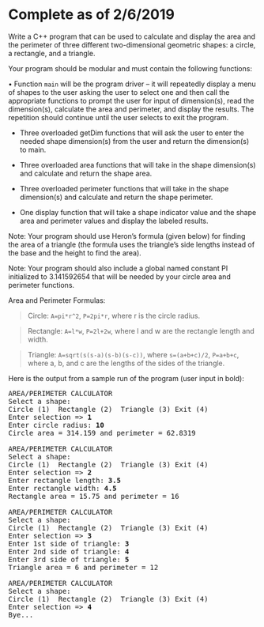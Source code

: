 Complete as of 2/6/2019
===
Write a C++ program that can be used to calculate and display the area and the perimeter of three different two-dimensional geometric shapes: a circle, a rectangle, and a triangle.


Your program should be modular and must contain the following functions:

•	Function `main` will be the program driver – it will repeatedly display a menu of shapes to the user asking the user to select one and then call the appropriate functions to prompt the user for input of dimension(s), read the dimension(s), calculate the area and perimeter, and display the results. The repetition should continue until the user selects to exit the program.

- Three overloaded getDim functions that will ask the user to enter the needed shape dimension(s) from the user and return the dimension(s) to main.

- Three overloaded area functions that will take in the shape dimension(s) and calculate and return the shape area.

- Three overloaded perimeter functions that will take in the shape dimension(s) and calculate and return the shape perimeter.

- One display function that will take a shape indicator value and the shape area and perimeter values and display the labeled results.


Note: Your program should use Heron’s formula (given below) for finding the area of a triangle (the formula uses the triangle’s side lengths instead of the base and the height to find the area).

Note: Your program should also include a global named constant PI initialized to 3.141592654 that will be needed by your circle area and perimeter functions.

Area and Perimeter Formulas:

>Circle: `A=pi*r^2`, `P=2pi*r`, where r is the circle radius.

> Rectangle: `A=l*w`, `P=2l+2w`, where l and w are the rectangle length and width.

>Triangle: `A=sqrt(s(s-a)(s-b)(s-c))`, where `s=(a+b+c)/2`, `P=a+b+c`, where a, b, and c are the lengths of the sides of the triangle.

Here is the output from a sample run of the program (user input in bold):

<pre>AREA/PERIMETER CALCULATOR
Select a shape:
Circle (1)  Rectangle (2)  Triangle (3) Exit (4)
Enter selection => <b>1</b>
Enter circle radius: <b>10</b>
Circle area = 314.159 and perimeter = 62.8319

AREA/PERIMETER CALCULATOR
Select a shape:
Circle (1)  Rectangle (2)  Triangle (3) Exit (4)
Enter selection => <b>2</b>
Enter rectangle length: <b>3.5</b>
Enter rectangle width: <b>4.5</b>
Rectangle area = 15.75 and perimeter = 16

AREA/PERIMETER CALCULATOR
Select a shape:
Circle (1)  Rectangle (2)  Triangle (3) Exit (4)
Enter selection => <b>3</b>
Enter 1st side of triangle: <b>3</b>
Enter 2nd side of triangle: <b>4</b>
Enter 3rd side of triangle: <b>5</b>
Triangle area = 6 and perimeter = 12

AREA/PERIMETER CALCULATOR
Select a shape:
Circle (1)  Rectangle (2)  Triangle (3) Exit (4)
Enter selection => <b>4</b>
Bye...</pre>
